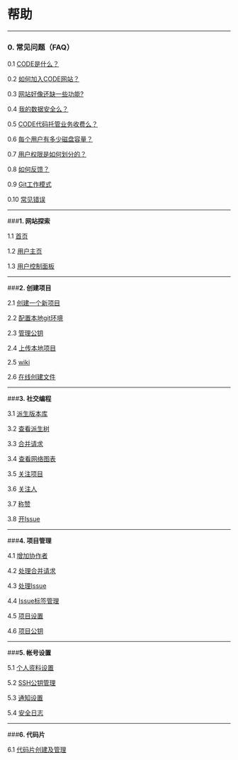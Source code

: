 # **帮助**

----------

### **0. 常见问题（FAQ）**

0.1 [CODE是什么？](/help/CSDN_Code/code_support/FAQ_0_1 "CODE是什么？")

0.2 [如何加入CODE网站？](/help/CSDN_Code/code_support/FAQ_0_2 "如何加入CODE网站？")

0.3 [网站好像还缺一些功能?](/help/CSDN_Code/code_support/FAQ_0_3 "网站好像还缺一些功能?")

0.4 [我的数据安全么？](/help/CSDN_Code/code_support/FAQ_0_4 "我的数据安全么")

0.5 [CODE代码托管业务收费么？](/help/CSDN_Code/code_support/FAQ_0_5 "CODE代码托管业务收费么?")

0.6 [每个用户有多少磁盘容量？](/help/CSDN_Code/code_support/FAQ_0_6 "每个用户有多少磁盘容量?")

0.7 [用户权限是如何划分的？](/help/CSDN_Code/code_support/FAQ_0_7 "用户权限是如何划分的？")

0.8 [如何反馈？](/help/CSDN_Code/code_support/FAQ_0_8 "如何提交错误报告？")

0.9 [Git工作模式](/help/CSDN_Code/code_support/FAQ_0_9 "Git工作模式")

0.10 [常见错误](/help/CSDN_Code/code_support/FAQ_0_10 "常见错误")

----------

###**1. 网站探索**

1.1 [首页](/help/CSDN_Code/code_support/FAQ_1_1 "首页")

1.2 [用户主页](/help/CSDN_Code/code_support/FAQ_1_2 "用户主页")

1.3 [用户控制面板](/help/CSDN_Code/code_support/FAQ_1_3 "用户控制面板")

----------

###**2. 创建项目**

2.1 [创建一个新项目](/help/CSDN_Code/code_support/FAQ_2_1 "创建一个新项目")

2.2 [配置本地git环境](/help/CSDN_Code/code_support/FAQ_2_2 "配置本地git环境")

2.3 [管理公钥](/help/CSDN_Code/code_support/FAQ_2_3 "管理公钥")

2.4 [上传本地项目](/help/CSDN_Code/code_support/FAQ_2_4 "上传本地项目")

2.5 [wiki](/help/CSDN_Code/code_support/FAQ_2_5 "wiki")

2.6 [在线创建文件](/help/CSDN_Code/code_support/FAQ_2_6 "在线创建文件")

----------

###**3. 社交编程**

3.1 [派生版本库](/help/CSDN_Code/code_support/FAQ_3_1 "派生版本库")

3.2 [查看派生树](/help/CSDN_Code/code_support/FAQ_3_2 "查看派生树")

3.3 [合并请求](/help/CSDN_Code/code_support/FAQ_3_3 "合并请求")

3.4 [查看网络图表](/help/CSDN_Code/code_support/FAQ_3_4 "查看网络图表")

3.5 [关注项目](/help/CSDN_Code/code_support/FAQ_3_5 "关注项目")

3.6 [关注人](/help/CSDN_Code/code_support/FAQ_3_6 "关注人")

3.7 [称赞](/help/CSDN_Code/code_support/FAQ_3_7 "称赞")

3.8 [开Issue](/help/CSDN_Code/code_support/FAQ_3_8 "开Issue")

----------

###**4. 项目管理**

4.1 [增加协作者](/help/CSDN_Code/code_support/FAQ_4_1 "增加协作者")

4.2 [处理合并请求](/help/CSDN_Code/code_support/FAQ_4_2 "处理合并请求")

4.3 [处理Issue](/help/CSDN_Code/code_support/FAQ_4_3 "处理Issue")

4.4 [Issue标签管理](/help/CSDN_Code/code_support/FAQ_4_4 "Issue标签管理")

4.5 [项目设置](/help/CSDN_Code/code_support/FAQ_4_5 "项目设置")

4.6 [项目公钥](/help/CSDN_Code/code_support/FAQ_4_6 "项目公钥")

----------

###**5. 帐号设置**

5.1 [个人资料设置](/help/CSDN_Code/code_support/FAQ_5_1 "个人资料设置")

5.2 [SSH公钥管理](/help/CSDN_Code/code_support/FAQ_5_2 "SSH公钥管理")

5.3 [通知设置](/help/CSDN_Code/code_support/FAQ_5_3 "通知设置")

5.4 [安全日志](/help/CSDN_Code/code_support/FAQ_5_4 "安全日志")

----------

###**6. 代码片**

6.1 [代码片创建及管理](/help/CSDN_Code/code_support/FAQ_6_1 "代码片创建及管理")
